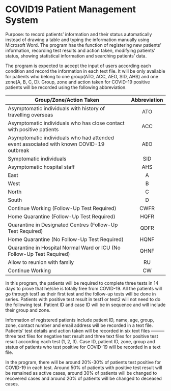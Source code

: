 # COVID19 Patient Management System
Purpose: to record patients’ information and their status automatically instead of drawing a table and typing the information manually using Microsoft Word. The program has the function of registering new patients’ information, recording test results and action taken, modifying patients’ status, showing statistical information and searching patients’ data.

The program is expected to accept the input of users according each condition and record the information in each text file. It will be only available for patients who belong to one group(ATO, ACC, AEO, SID, AHS) and one zone(A, B, C, D). Group, zone and action taken for COVID-19 positive patients will be recorded using  the following abbreviation.

| Group/Zone/Action Taken                                                                 | Abbreviation |
| --------------------------------------------------------------------------------------- |:------------:|
| Asymptomatic individuals with history of travelling overseas                            |      ATO     | 
| Asymptomatic individuals who has close contact with positive patients                   |      ACC     | 
| Asymptomatic individuals who had attended event associated with known COVID-19 outbreak |      AEO     | 
| Symptomatic individuals                                                                 |      SID     | 
| Asymptomatic hospital staff                                                             |      AHS     | 
| East                                                                                    |       A      | 
| West                                                                                    |       B      | 
| North                                                                                   |       C      | 
| South                                                                                   |       D      | 
| Continue Working (Follow-Up Test Required)                                              |     CWFR     | 
| Home Quarantine (Follow-Up Test Required)                                               |     HQFR     | 
| Quarantine in Designated Centres (Follow-Up Test Required)                              |     QDFR     | 
| Home Quarantine (No Follow-Up Test Required)                                            |     HQNF     | 
| Quarantine in Hospital Normal Ward or ICU (No Follow-Up Test Required)                  |     QHNF     | 
| Allow to reunion with family                                                            |      RU      | 
| Continue Working                                                                        |      CW      | 

In this program, the patients will be required to complete three tests in 14 days to prove that he/she is totally free from COVID-19. All the patients will go through test1 as their first test and the follow-up tests will be done in series. Patients with positive test result in test1 or test2 will not need to do the following test. Patient ID and case ID will be in sequence and will include their group and zone.

Information of registered patients include patient ID, name, age, group, zone, contact number and email address will be recorded in a text file. Patients’ test details and action taken will be recorded in six text files ——— three text files for negative test result and three text files for positive test result according each test (1, 2, 3). Case ID, patient ID, zone, group and status of patients who test positive for COVID-19 will be recorded in a text file.

In the program, there will be around 20%-30% of patients test positive for COVID-19 in each test. Around 50% of patients with positive test result will be remained as active cases, around 30% of patients will be changed to recovered cases and around 20% of patients will be changed to deceased cases.
